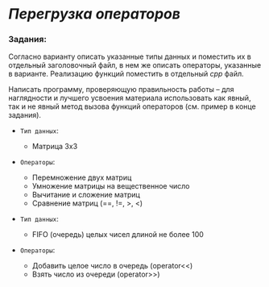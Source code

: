 # *Перегрузка операторов*

### Задания:

Согласно варианту описать указанные типы данных и поместить их в отдельный
заголовочный файл, в нем же описать операторы, указанные в варианте. Реализацию
функций поместить в отдельный *cpp* файл.

Написать программу, проверяющую правильность работы – для наглядности и лучшего
усвоения материала использовать как явный, так и не явный метод вызова функций
операторов (см. пример в конце задания).


- `Тип данных`: 
  - Матрица 3x3
- `Операторы`: 
    - Перемножение двух матриц
    - Умножение матрицы на вещественное число
    - Вычитание и сложение матриц
    - Сравнение матриц (==, !=, >, <)
    
- `Тип данных`: 
  - FIFO (очередь) целых чисел длиной не более 100
- `Операторы`: 
    - Добавить целое число в очередь (operator<<)
    - Взять число из очереди (operator>>)
